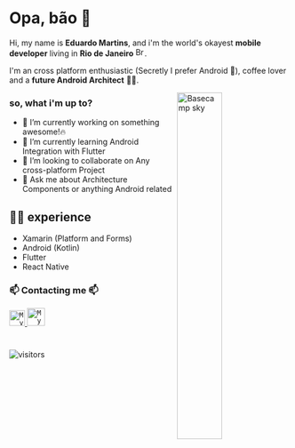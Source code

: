# Opa, bão 👋

Hi, my name is **Eduardo Martins**, and i'm the world's okayest **mobile developer** living in **Rio de Janeiro** <img width="16" src="https://www.flaticon.com/svg/static/icons/svg/197/197386.svg" alt="Brazil" />.

I'm an cross platform enthusiastic (Secretly I prefer Android 🤫), coffee lover and a **future Android Architect** 💚💚.  

<img align="right" width="40%" src="https://media.giphy.com/media/kCVIL0CLNWv2E/giphy.gif" alt="Basecamp sky" />

### so, what i'm up to?

- 🔭 I’m currently working on something awesome!🔥
- 🌱 I’m currently learning Android Integration with Flutter
- 👯 I’m looking to collaborate on Any cross-platform Project
- 💬 Ask me about Architecture Components or anything Android related

## 👨‍💻 experience
- Xamarin (Platform and Forms)
- Android (Kotlin)
- Flutter
- React Native

### 📫 Contacting me 📫
<a href="https://www.linkedin.com/in/eduardomartinsl/">
  <code><img alt="My linkedin" width="28" src="https://www.flaticon.com/svg/static/icons/svg/1383/1383262.svg" /></code>
</a>

<a href="mailto:emartinslemos@gmail.com">
  <code><img alt="My e-mail" width="32" src="https://www.flaticon.com/svg/static/icons/svg/324/324123.svg" /></code>
</a>

#

![visitors](https://visitor-badge.glitch.me/badge?page_id=eduardomartinsl.eduardomartinsl)
